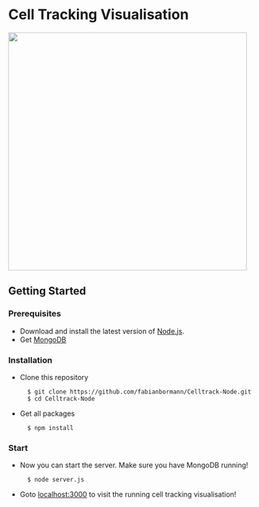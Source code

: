 # Cell Tracking Visualisation

<img src="https://cloud.githubusercontent.com/assets/1525818/12334647/5819c8e6-bafb-11e5-99b8-63ebe3dc693a.png" width="480">

## Getting Started

### Prerequisites

* Download and install the latest version of [Node.js](https://nodejs.org/en/).
* Get [MongoDB](https://www.mongodb.org/) 

### Installation 

* Clone this repository

		$ git clone https://github.com/fabianbormann/Celltrack-Node.git
		$ cd Celltrack-Node
	
* Get all packages

		$ npm install

### Start 

* Now you can start the server. Make sure you have MongoDB running!

		$ node server.js

* Goto [localhost:3000](http://localhost:3000/) to visit the running cell tracking visualisation!
